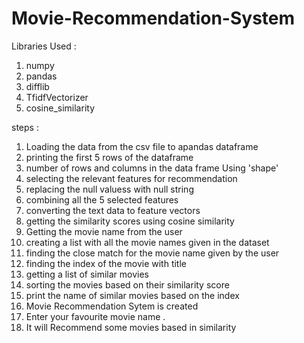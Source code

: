 # Movie-Recommendation-System

Libraries Used :

1. numpy 
2. pandas 
3. difflib
4. TfidfVectorizer
5. cosine_similarity

steps :

1.  Loading the data from the csv file to apandas dataframe
2.  printing the first 5 rows of the dataframe
3.  number of rows and columns in the data frame Using 'shape'
4.  selecting the relevant features for recommendation
5.  replacing the null valuess with null string
6.  combining all the 5 selected features
7.  converting the text data to feature vectors
8.  getting the similarity scores using cosine similarity
9.  Getting the movie name from the user
10. creating a list with all the movie names given in the dataset
11. finding the close match for the movie name given by the user
12. finding the index of the movie with title
13. getting a list of similar movies
14. sorting the movies based on their similarity score
15. print the name of similar movies based on the index
16. Movie Recommendation Sytem is created
17. Enter your favourite movie name . 
18. It will Recommend some movies based in similarity
